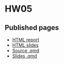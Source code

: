 # HW05

## Published pages
- [HTML report](https://aosuri2.github.io/HW05/HW05.html)
- [HTML slides](https://aosuri2.github.io/HW05/HW05pres.html)
- [Source .qmd](HW05.qmd)
- [Slides .qmd](HW05pres.qmd)
